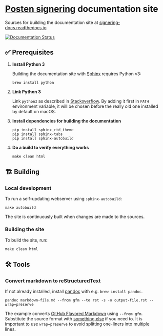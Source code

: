 # [Posten signering](https://signering.posten.no) documentation site

Sources for building the documentation site at [signering-docs.readthedocs.io](https://signering-docs.readthedocs.io)

[![Documentation Status](https://readthedocs.org/projects/signering-docs/badge/?version=latest)](https://signering-docs.readthedocs.io/en/latest/?badge=latest)

## ✅ Prerequisites

1. **Install Python 3**

   Building the documentation site with [Sphinx](http://www.sphinx-doc.org) requires Python v3:

   ```shell
   brew install python
   ```

2. **Link Python 3**

   Link ``python3`` as described in [Stackoverflow](https://stackoverflow.com/a/49711594/1765749). By adding it first in `PATH` environment variable, it will be chosen before the really old one installed by default on macOS.

3. **Install dependencies for building the documentation**

   ```shell
   pip install sphinx_rtd_theme
   pip install sphinx-tabs
   pip install sphinx-autobuild
   ```

4. **Do a build to verify everything works**
   ```shell
   make clean html
   ```


## 🏗 Building

### Local development

To run a self-updating webserver using `sphinx-autobuild`:
```shell
make autobuild
```

The site is continuously built when changes are made to the sources.


### Building the site

To build the site, run:

```shell
make clean html
```



## 🛠 Tools

### Convert markdown to reStructuredText

If not already installed, install [pandoc](https://pandoc.org/) with e.g. `brew install pandoc`.

```shell
pandoc markdown-file.md --from gfm --to rst -s -o output-file.rst --wrap=preserve
```

The example converts [GitHub Flavored Markdown](https://github.github.com/gfm/) using `--from gfm`. Substitute the source format with [something else](https://pandoc.org/MANUAL.html#option--from) if you need to. It is important to use `wrap=preserve` to avoid splitting one-liners into multiple lines.
